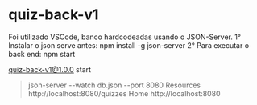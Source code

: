 # quiz-back-v1
Foi utilizado VSCode, banco hardcodeadas usando o JSON-Server. 
1° Instalar o json serve antes: npm install -g json-server
2° Para executar o back end: npm start

quiz-back-v1@1.0.0 start
> json-server --watch db.json --port 8080
  Resources
  http://localhost:8080/quizzes
  Home
  http://localhost:8080

